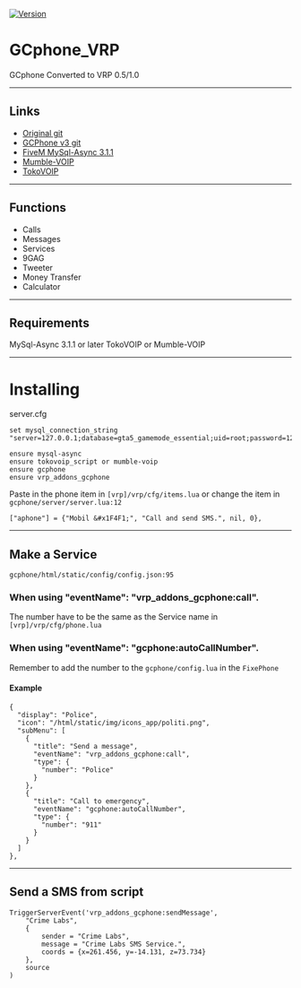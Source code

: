 [![Version](https://img.shields.io/badge/Version-3.0_DEV-yellow)](https://github.com/DracoDragon88/gcphone_vrp)
# GCphone_VRP
GCphone Converted to VRP 0.5/1.0

---
## Links
* [Original git](https://github.com/N3MTV/gcphone)
* [GCPhone v3 git](https://github.com/manueljlz/gcphone)
* [FiveM MySql-Async 3.1.1](https://github.com/brouznouf/fivem-mysql-async)
* [Mumble-VOIP](https://github.com/FrazzIe/mumble-voip)
* [TokoVOIP](https://github.com/Itokoyamato/TokoVOIP_TS3)

---
## Functions
* Calls
* Messages
* Services
* 9GAG
* Tweeter
* Money Transfer
* Calculator

---
## Requirements
MySql-Async 3.1.1 or later
TokoVOIP or Mumble-VOIP

---
# Installing
server.cfg
```
set mysql_connection_string "server=127.0.0.1;database=gta5_gamemode_essential;uid=root;password=1202"

ensure mysql-async
ensure tokovoip_script or mumble-voip
ensure gcphone
ensure vrp_addons_gcphone
```

Paste in the phone item in `[vrp]/vrp/cfg/items.lua`
or change the item in `gcphone/server/server.lua:12`
```
["aphone"] = {"Mobil &#x1F4F1;", "Call and send SMS.", nil, 0},
```

---
## Make a Service
`gcphone/html/static/config/config.json:95`

### When using "eventName": "vrp_addons_gcphone:call".
The number have to be the same as the Service name in `[vrp]/vrp/cfg/phone.lua`

### When using "eventName": "gcphone:autoCallNumber".
Remember to add the number to the `gcphone/config.lua` in the `FixePhone`

#### Example
```
{
  "display": "Police",
  "icon": "/html/static/img/icons_app/politi.png",
  "subMenu": [
    {
      "title": "Send a message",
      "eventName": "vrp_addons_gcphone:call",
      "type": {
        "number": "Police"
      }
    },
    {
      "title": "Call to emergency",
      "eventName": "gcphone:autoCallNumber",
      "type": {
        "number": "911"
      }
    }
  ]
},
```

---
## Send a SMS from script
```
TriggerServerEvent('vrp_addons_gcphone:sendMessage',
	"Crime Labs",
	{
		sender = "Crime Labs",
		message = "Crime Labs SMS Service.",
		coords = {x=261.456, y=-14.131, z=73.734}
	},
	source
)
```